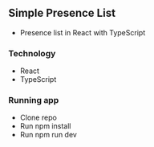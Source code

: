 ## Simple Presence List

- Presence list in React with TypeScript

### Technology
- React
- TypeScript

### Running app
- Clone repo
- Run npm install
- Run npm run dev
